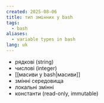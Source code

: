 ```yaml
---
created: 2025-08-06
title: тип змінних у bash
tags:
  - bash
aliases:
  - variable types in bash
lang: uk
---
```

- рядкові (string)
- числові (integer)
- [[масиви у bash|масиви]]
- змінні середовища
- локальні змінні
- константи (read-only, immutable)
